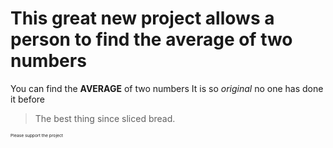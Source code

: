 # This great new project allows a person to find the average of two numbers

You can find the **AVERAGE** of two numbers
It is so *original* no one has done it before
> The best thing since sliced bread.



<sub><sup><sub><sup>Please support the project</sup></sub></sup></sub>

